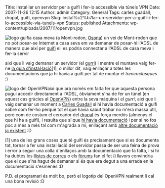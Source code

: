 Title: instal·lar un servidor per a guifi i fer-lo accessible via túnels VPN
Date: 2007-11-26 12:15
Author: admin
Category: General
Tags: carles guadall, drupal, guifi, openvpn
Slug: instal%c2%b7lar-un-servidor-per-a-guifi-i-fer-lo-accessible-via-tunels-vpn
Status: published
Attachments: wp-content/uploads/2007/11/openvpn.jpg

<img src="http://gil.badall.net/wp-content/uploads/2007/10/logo-guifi.png" data-align="right" alt="logo guifi" />a casa meva (a Mont-rodon, <a href="http://ca.wikipedia.org/wiki/Osona" target="_blank" rel="noopener">Osona</a>) un veí de Mont-rodon que no pot posar-se Internet a casa seva em va demanar de posar-hi l'ADSL de manera que així per <a href="http://guifi.net" target="_blank" rel="noopener">guifi</a> ell es podria connectar a l'ADSL de casa meva i fer-la servir

així que li vaig demanar un servidor (el <a href="http://guifi.net/guifi/device/6748" target="_blank" rel="noopener">gurri</a>) i mentre el muntava vaig fer-ne <a href="http://guifi.net/ca/proxy-debian" target="_blank" rel="noopener">la guia d'instal·lació</a>\[1\], o millor dit, vaig enllaçar a totes les documentacions que ja hi havia a guifi per tal de muntar el *trencaclosques* :)

<img src="{static}wp-content/uploads/2007/11/openvpn.jpg" data-align="right" alt="logo del OpenVPN" />així que ara només em falta fer que aquesta persona pugui accedir directament a l'ADSL, òbviament s'ha de fer un túnel (en aquest cas gràcies al <a href="http://openvpn.net" target="_blank" rel="noopener">OpenVPN</a>) entre la seva màquina i el *gurri*, així que li vaig demanar un moment a <a href="http://carles.guadall.com" target="_blank" rel="noopener">Carles Guadall</a> si hi havia documentació a guifi sobre com fer-ho perquè tot el que havia sabut trobar no m'era massa útil, però com de costum el cercador del <a href="http://www.drupal.org" target="_blank" rel="noopener">drupal</a> és força merdós (almenys el que hi ha a guifi), i resulta que sí que <a href="http://guifi.net/ca/node/5951" target="_blank" rel="noopener">hi havia documentació</a> i per si no fos poc a més a més tal com m'agrada a mi, enllaçant amb <a href="http://guifi.net/ca/node/3278" target="_blank" rel="noopener">altre documentació ja existent</a> :D

\[1\] una de les grans coses que té guifi és precisament que si es documenta tot, tornar a fer una instal·lació del servidor passa de ser una feina de prova i error a seguir una colla d'enllaços amb la documentació que fa falta, i si hi ha dubtes les <a href="http://guifi.net/ca//llistes_guifi" target="_blank" rel="noopener">llistes de correu</a> o els <a href="http://guifi.net/ca/forum/126" target="_blank" rel="noopener">fòrums</a> fan el fet (i llavors convindria que el que s'ha hagut de demanar si és que era degut a una errada en la documentació s'esmenés :D

P.D. el programari és molt bo, però el logotip del OpenVPN realment li cal una bona revisió :D
